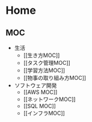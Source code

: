 # Home

## MOC

- 生活
  - [[生き方MOC]]
  - [[タスク管理MOC]]
  - [[学習方法MOC]]
  - [[物事の取り組み方MOC]]
- ソフトウェア開発
  - [[AWS MOC]]
  - [[ネットワークMOC]]
  - [[SQL MOC]]
  - [[インフラMOC]]